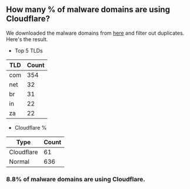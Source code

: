 ## How many % of malware domains are using Cloudflare?


We downloaded the malware domains from [here](https://urlhaus.abuse.ch) and filter out duplicates.
Here's the result.


[//]: # (start replacement)


- Top 5 TLDs

| TLD | Count |
| --- | --- |
| com | 354 |
| net | 32 |
| br | 31 |
| in | 22 |
| za | 22 |


- Cloudflare %

| Type | Count |
| --- | --- |
| Cloudflare | 61 |
| Normal | 636 |


### 8.8% of malware domains are using Cloudflare.